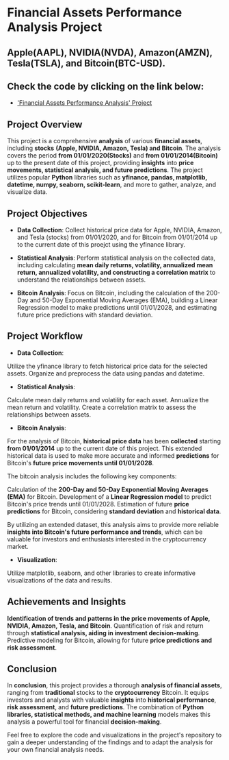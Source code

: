 # Financial Assets Performance Analysis Project

## Apple(AAPL), NVIDIA(NVDA), Amazon(AMZN), Tesla(TSLA), and Bitcoin(BTC-USD).

## Check the code by clicking on the link below:
- ['Financial Assets Performance Analysis' Project](https://github.com/Kanvas33/Python-Financial-Assets-Analysis/blob/main/Financial%20Assets%20Performance%20Analysis.ipynb)


## Project Overview

This project is a comprehensive **analysis** of various **financial assets**, including **stocks** **(Apple, NVIDIA, Amazon, Tesla) and Bitcoin**. The analysis covers the period **from 01/01/2020(Stocks)** and **from 01/01/2014(Bitcoin)**  up to the present date of this project, providing **insights** into **price movements, statistical analysis, and future predictions**. The project utilizes popular **Python** libraries such as **yfinance, pandas, matplotlib, datetime, numpy, seaborn, scikit-learn**, and more to gather, analyze, and visualize data.

## Project Objectives

- **Data Collection**: Collect historical price data for Apple, NVIDIA, Amazon, and Tesla (stocks) from 01/01/2020, and for Bitcoin from 01/01/2014 up to the current date of this proejct using the yfinance library.

- **Statistical Analysis**: Perform statistical analysis on the collected data, including calculating **mean daily returns, volatility, annualized mean return, annualized volatility, and constructing a correlation matrix** to understand the relationships between assets.

- **Bitcoin Analysis**: Focus on Bitcoin, including the calculation of the 200-Day and 50-Day Exponential Moving Averages (EMA), building a Linear Regression model to make predictions until 01/01/2028, and estimating future price predictions with standard deviation.

## Project Workflow

- **Data Collection**:

Utilize the yfinance library to fetch historical price data for the selected assets.
Organize and preprocess the data using pandas and datetime.

- **Statistical Analysis**:

Calculate mean daily returns and volatility for each asset.
Annualize the mean return and volatility.
Create a correlation matrix to assess the relationships between assets.

- **Bitcoin Analysis**:

For the analysis of Bitcoin, **historical price data** has been **collected** starting **from 01/01/2014** up to the current date of this project. This extended historical data is used to make more accurate and informed **predictions** for Bitcoin's **future price movements until 01/01/2028**.

The bitcoin analysis includes the following key components:

Calculation of the **200-Day and 50-Day Exponential Moving Averages (EMA)** for Bitcoin.
Development of a **Linear Regression model** to predict Bitcoin's price trends until 01/01/2028.
Estimation of future **price predictions** for Bitcoin, considering **standard deviation** and **historical data**.

By utilizing an extended dataset, this analysis aims to provide more reliable **insights into Bitcoin's future performance and trends**, which can be valuable for investors and enthusiasts interested in the cryptocurrency market.


- **Visualization**:

Utilize matplotlib, seaborn, and other libraries to create informative visualizations of the data and results.

## Achievements and Insights

**Identification of trends and patterns in the price movements of Apple, NVIDIA, Amazon, Tesla, and Bitcoin**.
Quantification of risk and return through **statistical analysis, aiding in investment decision-making**.
Predictive modeling for Bitcoin, allowing for future **price predictions and risk assessment**.

## Conclusion

In **conclusion**, this project provides a thorough **analysis of financial assets**, ranging from **traditional** stocks to the **cryptocurrency** Bitcoin. It equips investors and analysts with valuable **insights** into **historical performance**, **risk assessment**, and **future predictions**. The combination of **Python libraries, statistical methods, and machine learning** models makes this analysis a powerful tool for financial **decision-making**.

Feel free to explore the code and visualizations in the project's repository to gain a deeper understanding of the findings and to adapt the analysis for your own financial analysis needs.
